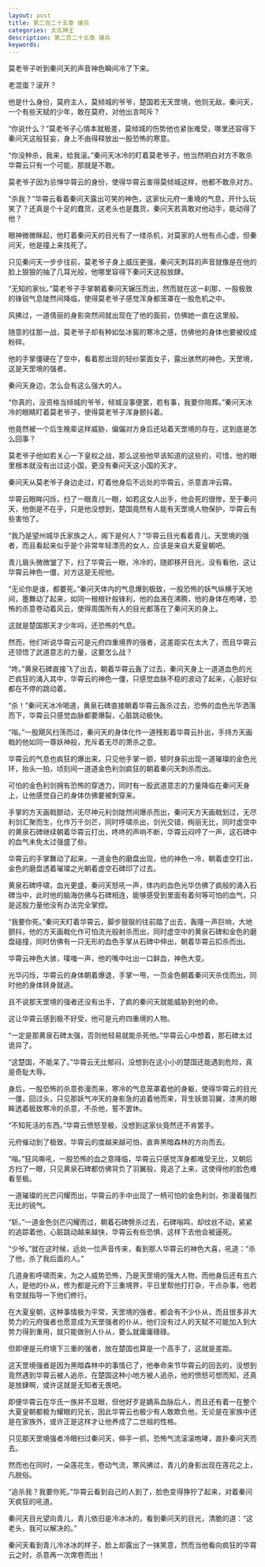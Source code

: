 ```yaml
---
layout: post
title: 第二百二十五章 援兵
categories: 太古神王
description: 第二百二十五章 援兵
keywords:
---
```


莫老爷子听到秦问天的声音神色瞬间冷了下来。

老混蛋？滚开？

他是什么身份，莫府主人，莫倾城的爷爷，楚国若无天罡境，他则无敌，秦问天，一个有些天赋的少年，敢在莫府，对他出言呵斥？

“你说什么？”莫老爷子心情本就极差，莫倾城的伤势他也紧张难受，哪里还容得下秦问天这般狂妄，身上不由得释放出一股恐怖的寒意。

“你没种杀，我来，给我滚。”秦问天冰冷的盯着莫老爷子，他当然明白对方不敢杀华霄云只有一个可能，那就是不敢。

莫老爷子因为忌惮华霄云的身份，使得华霄云害得莫倾城这样，他都不敢杀对方。

“杀我？”华霄云看着秦问天露出可笑的神色，这家伙元府一重境的气息，开什么玩笑了？还真是个十足的蠢货，这老头也是蠢货，秦问天若真敢对他动手，能动得了他？

眼神微微眯起，他盯着秦问天的目光有了一缕杀机，对莫家的人他有点心虚，但秦问天，他是撞上来找死了。

只见秦问天一步步往前，莫老爷子身上威压更强，秦问天刺耳的声音就像是在他的脸上狠狠的抽了几耳光般，他哪里容得下秦问天这般放肆。

“无知的家伙。”莫老爷子手掌朝着秦问天辗压而出，然而就在这一刹那，一股极致的锋锐气息陡然间降临，使得莫老爷子感觉浑身都笼罩在一股危机之中。

风拂过，一道倩丽的身影突然间就出现在了他的面前，仿佛她一直在这里般。

随意的往那一战，莫老爷子却有种如坠冰窖的寒冷之感，仿佛他的身体也要被绞成粉碎。

他的手掌僵硬在了空中，看着那出现的轻纱蒙面女子，露出骇然的神色，天罡境，这是天罡境的强者。

秦问天身边，怎么会有这么强大的人。

“你真的，没资格当倾城的爷爷，倾城没事便罢，若有事，我要你陪葬。”秦问天冰冷的眼睛盯着莫老爷子，使得莫老爷子浑身颤抖着。

他竟然被一个后生晚辈这样威胁，偏偏对方身后还站着天罡境的存在，这到底是怎么回事？

莫老爷子他如若关心一下皇权之战，那么这些他早该知道的这些的，可惜，他的眼里根本就没有出过这小国，更没有秦问天这小国的天才。

秦问天从莫老爷子身边走过，盯着他身后不远处的华霄云，杀意直冲云霄。

华霄云眼眸闪烁，扫了一眼青儿一眼，如若这女人出手，他会死的很惨，至于秦问天，他倒是不在乎，只是他没想到，楚国竟然有人能有天罡境人物保护，华霄云有些害怕了。

“我乃是望州城华氏家族之人，阁下是何人？”华霄云目光看着青儿，天罡境的强者，而且看起来似乎是个非常年轻漂亮的女人，应该是来自大夏皇朝吧。

青儿眉头微微皱了下，扫了华霄云一眼，冷冷的，随即移开目光，没有看他，这让华霄云神色一僵，对方这是无视他。

“无论你是谁，都要死。”秦问天体内的气息爆到极致，一股恐怖的妖气纵横于天地间，墨舞动了起来，如同一根根针般锋利，他的血液在沸腾，他的身体在咆哮，恐怖的杀意卷动着风云，使得周围所有人的目光都落在了秦问天的身上。

这就是楚国那天才少年吗，还恐怖的气息。

然而，他们听说华霄云可是元府四重境界的强者，这差距实在太大了，而且华霄云还领悟了武道意志的力量，这要怎么战？

“咚。”黄泉石碑直接飞了出去，朝着华霄云轰了过去，秦问天身上一道道血色的光芒疯狂的涌入其中，华霄云的神色一僵，只感觉血脉不稳的波动了起来，心脏好似都在不停的跳动着。

“杀！”秦问天冰冷喝道，黄泉石碑直接朝着华霄云轰杀过去，恐怖的血色光华洒落而下，华霄云只感觉血脉都要爆裂，心脏跳动极快。

“嗡。”一股飓风扫荡而过，秦问天的身体化作一道残影着华霄云扑出，手持方天画戟的他如同一尊妖神般，充斥着无尽的萧杀之意。

华霄云的气息也疯狂的爆出来，只见他手掌一颤，顿时身前出现一道璀璨的金色光环，抬头一拍，顷刻间一道道金色利剑疯狂的朝着秦问天刺杀而出。

可怕的金色利剑拥有恐怖的穿透力，同时有一股武道意志的力量降临在秦问天身上，让他感觉自己的身体仿佛要被刺穿来。

手掌的方天画戟颤动，无尽神元利剑陡然间爆杀而出，秦问天方天画戟划过，无尽利剑汇聚而生，化作万千剑芒，同时呼啸杀出，剑光交错，绚丽无比，同时虚空中的黄泉石碑继续朝着华霄云打出，咚咚的声响不断，华霄云闷哼了一声，这石碑中的血气未免太过强盛了些。

华霄云的手掌舞动了起来，一道金色的磨盘出现，他的神色一冷，朝着虚空打出，金色的磨盘透着璀璨之光朝着虚空石碑印了过去。

黄泉石碑呼啸，血光更盛，秦问天怒吼一声，体内的血色光华仿佛了疯般的涌入石碑当中，此时他的脑海仿佛与石碑相连，能够感受到里面有着何等可怕的血气，只是这股力量他没有办法完全掌控。

“我要你死。”秦问天盯着华霄云，脚步狠狠的往前踏了出去，轰隆一声巨响，大地颤抖，他的方天画戟化作可怕流光般射杀而出，同时虚空中的黄泉石碑和金色的磨盘碰撞，同时仿佛有一只无形的血色手掌从石碑中伸出，朝着华霄云扣杀而出。

华霄云神色大骇，噗嗤一声，他的嘴中吐出一口鲜血，神色大变。

光华闪烁，华霄云的身体朝着爆退，手掌一甩，一页金色朝着秦问天杀伐而出，同时他的身体转身就逃。

且不说那天罡境的强者还没有出手，了疯的秦问天就能威胁到他的命。

这让华霄云感到极不好受，他可是元府四重境的人物。

“一定是那黄泉石碑太强，否则他轻易就能杀死他。”华霄云心中想着，那石碑太过诡异了。

“这楚国，不能呆了。”华霄云无比郁闷，没想到在这小小的楚国还能遇到危险，真是奇耻大辱。

身后，一股恐怖的杀意弥漫而来，寒冷的气息笼罩着他的身躯，使得华霄云的目光一僵，回过头，只见那妖气冲天的身影急的追着他而来，背生妖兽羽翼，漆黑的眼眸透着极致寒冷的杀意，不杀他，誓不罢休。

“不知死活的东西。”华霄云愤怒至极，没想到这家伙竟然还不肯罢手。

元府催动到了极致，华霄云的度越来越可怕，直奔黑暗森林的方向而去。

“嗡。”狂风嘶吼，一股恐怖的血之意降临，华霄云只感觉浑身都难受无比，又朝后方扫了一眼，只见黄泉石碑都仿佛背负了羽翼般，竟追了上来，这使得他的脸色难看至极。

一道璀璨的光芒闪耀而出，华霄云的手中出现了一柄可怕的金色利剑，弥漫着强烈无比的锐气。

“斩。”一道金色剑芒闪耀而过，朝着石碑劈杀过去，石碑嗡鸣，却纹丝不动，紧紧的追踪着他，心脏跳动越来越快，华霄云有些恐惧，这样下去他会被逼死。

“少爷。”就在这时候，远处一位声音传来，看到那人华霄云的神色大喜，吼道：“杀了他，杀了我后面的人。”

几道身影呼啸而来，为之人威势恐怖，乃是天罡境的强大人物，而他身后还有五六人，是他的仆从，修为都是元府下三重境界，平日里帮他打打杂，干点杂事，他若有空就指导一下他们修行。

在大夏皇朝，这种事情极为平常，天罡境的强者，都会有不少仆从，而且很多非大势力的元府强者也愿意成为天罡强者的仆从，他们没有过人的天赋不可能加入到大势力得到重用，就只能做别人仆从，要么就庸庸碌碌。

但即便是元府境下三重的强者，放在楚国也算是一个高手了，这就是差距。

这天罡境强者是因为黑暗森林中的事情已了，他奉命来节华霄云的回去的，没想到竟然遇到华霄云被人追杀，在楚国这种小地方被人追杀，他的愤怒可想而知，还真是放肆啊，或许这就是无知者无畏吧。

即便华霄云在华氏一族并不显眼，但他好歹是嫡系血脉后人，而且还有着一在整个大夏皇朝都极为耀眼的兄长，因此华霄云也极少有人敢欺负他，无论是在家族中还是在家族外，或许正是这样才让他养成了二世祖的性格。

只见那天罡境强者冷眼扫过秦问天，伸手一抓，恐怖气流滚滚咆哮，直扑秦问天而去。

然而也在同时，一朵莲花生，卷动气流，寒风拂过，青儿的身影出现在莲花之上，凡脱俗。

“追杀我？我要你死。”华霄云看到自己的人到了，脸色变得狰狞了起来，对着秦问天疯狂的吼道。

秦问天目光望向青儿，青儿依旧是冷冰冰的，看到秦问天的目光，清脆的道：“这老头，我可以解决的。”

秦问天看到青儿冷冰冰的样子，脸上却露出了一抹笑意，然而当他看向疯狂的华霄云之时，杀意再一次席卷而出！
